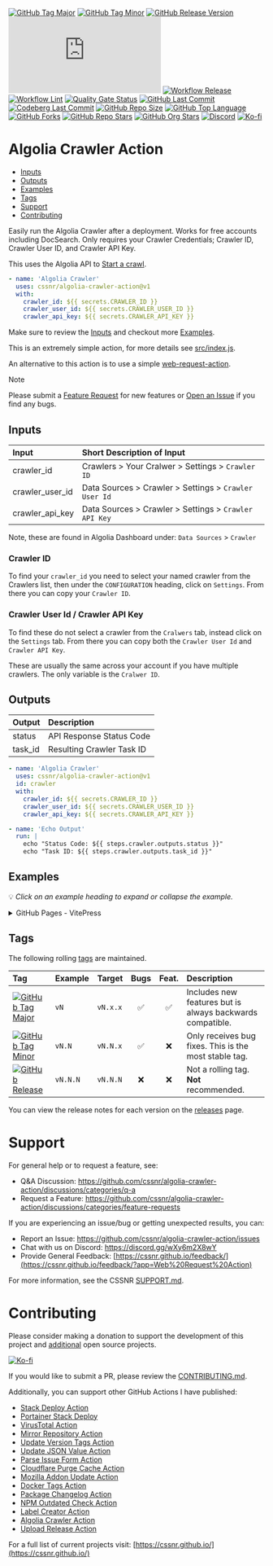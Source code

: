 [![GitHub Tag Major](https://img.shields.io/github/v/tag/cssnr/algolia-crawler-action?sort=semver&filter=!v*.*&logo=git&logoColor=white&labelColor=585858&label=%20)](https://github.com/cssnr/algolia-crawler-action/tags)
[![GitHub Tag Minor](https://img.shields.io/github/v/tag/cssnr/algolia-crawler-action?sort=semver&filter=!v*.*.*&logo=git&logoColor=white&labelColor=585858&label=%20)](https://github.com/cssnr/algolia-crawler-action/tags)
[![GitHub Release Version](https://img.shields.io/github/v/release/cssnr/algolia-crawler-action?logo=git&logoColor=white&labelColor=585858&label=%20)](https://github.com/cssnr/algolia-crawler-action/releases/latest)
[![GitHub Dist Size](https://img.shields.io/github/size/cssnr/algolia-crawler-action/dist%2Findex.js?logo=bookstack&logoColor=white&label=dist%20size)](https://github.com/cssnr/algolia-crawler-action/blob/master/src)
[![Workflow Release](https://img.shields.io/github/actions/workflow/status/cssnr/algolia-crawler-action/release.yaml?logo=cachet&label=release)](https://github.com/cssnr/algolia-crawler-action/actions/workflows/release.yaml)
[![Workflow Lint](https://img.shields.io/github/actions/workflow/status/cssnr/algolia-crawler-action/lint.yaml?logo=cachet&label=lint)](https://github.com/cssnr/algolia-crawler-action/actions/workflows/lint.yaml)
[![Quality Gate Status](https://sonarcloud.io/api/project_badges/measure?project=cssnr_algolia-crawler-action&metric=alert_status)](https://sonarcloud.io/summary/new_code?id=cssnr_algolia-crawler-action)
[![GitHub Last Commit](https://img.shields.io/github/last-commit/cssnr/algolia-crawler-action?logo=github&label=updated)](https://github.com/cssnr/algolia-crawler-action/pulse)
[![Codeberg Last Commit](https://img.shields.io/gitea/last-commit/cssnr/algolia-crawler-action/master?gitea_url=https%3A%2F%2Fcodeberg.org%2F&logo=codeberg&logoColor=white&label=updated)](https://codeberg.org/cssnr/algolia-crawler-action)
[![GitHub Repo Size](https://img.shields.io/github/repo-size/cssnr/algolia-crawler-action?logo=bookstack&logoColor=white&label=repo%20size)](https://github.com/cssnr/algolia-crawler-action?tab=readme-ov-file#readme)
[![GitHub Top Language](https://img.shields.io/github/languages/top/cssnr/algolia-crawler-action?logo=htmx)](https://github.com/cssnr/algolia-crawler-action)
[![GitHub Forks](https://img.shields.io/github/forks/cssnr/algolia-crawler-action?style=flat&logo=github)](https://github.com/cssnr/algolia-crawler-action/forks)
[![GitHub Repo Stars](https://img.shields.io/github/stars/cssnr/algolia-crawler-action?style=flat&logo=github)](https://github.com/cssnr/algolia-crawler-action/stargazers)
[![GitHub Org Stars](https://img.shields.io/github/stars/cssnr?style=flat&logo=github&label=org%20stars)](https://cssnr.github.io/)
[![Discord](https://img.shields.io/discord/899171661457293343?logo=discord&logoColor=white&label=discord&color=7289da)](https://discord.gg/wXy6m2X8wY)
[![Ko-fi](https://img.shields.io/badge/Ko--fi-72a5f2?logo=kofi&label=support)](https://ko-fi.com/cssnr)

# Algolia Crawler Action

- [Inputs](#Inputs)
- [Outputs](#Outputs)
- [Examples](#Examples)
- [Tags](#Tags)
- [Support](#Support)
- [Contributing](#Contributing)

Easily run the Algolia Crawler after a deployment. Works for free accounts including DocSearch.
Only requires your Crawler Credentials; Crawler ID, Crawler User ID, and Crawler API Key.

This uses the Algolia API to [Start a crawl](https://www.algolia.com/doc/rest-api/crawler/#tag/actions/operation/startReindex).

```yaml
- name: 'Algolia Crawler'
  uses: cssnr/algolia-crawler-action@v1
  with:
    crawler_id: ${{ secrets.CRAWLER_ID }}
    crawler_user_id: ${{ secrets.CRAWLER_USER_ID }}
    crawler_api_key: ${{ secrets.CRAWLER_API_KEY }}
```

Make sure to review the [Inputs](#inputs) and checkout more [Examples](#examples).

This is an extremely simple action, for more details see [src/index.js](src/index.js).

An alternative to this action is to use a simple [web-request-action](https://github.com/cssnr/web-request-action?tab=readme-ov-file#examples).

> [!NOTE]  
> Please submit a [Feature Request](https://github.com/cssnr/algolia-crawler-action/discussions/categories/feature-requests)
> for new features or [Open an Issue](https://github.com/cssnr/algolia-crawler-action/issues) if you find any bugs.

## Inputs

| Input           | Short&nbsp;Description&nbsp;of&nbsp;Input             |
| :-------------- | :---------------------------------------------------- |
| crawler_id      | Crawlers > Your Cralwer > Settings > `Crawler ID`     |
| crawler_user_id | Data Sources > Crawler > Settings > `Crawler User Id` |
| crawler_api_key | Data Sources > Crawler > Settings > `Crawler API Key` |

Note, these are found in Algolia Dashboard under: `Data Sources` > `Crawler`

### Crawler ID

To find your `crawler_id` you need to select your named crawler from the Crawlers list,
then under the `CONFIGURATION` heading, click on `Settings`. From there you can copy your `Crawler ID`.

### Crawler User Id / Crawler API Key

To find these do not select a crawler from the `Cralwers` tab, instead click on the `Settings` tab.
From there you can copy both the `Crawler User Id` and `Crawler API Key`.

These are usually the same across your account if you have multiple crawlers. The only variable is the `Cralwer ID`.

## Outputs

| Output  | Description               |
| :------ | :------------------------ |
| status  | API Response Status Code  |
| task_id | Resulting Crawler Task ID |

```yaml
- name: 'Algolia Crawler'
  uses: cssnr/algolia-crawler-action@v1
  id: crawler
  with:
    crawler_id: ${{ secrets.CRAWLER_ID }}
    crawler_user_id: ${{ secrets.CRAWLER_USER_ID }}
    crawler_api_key: ${{ secrets.CRAWLER_API_KEY }}

- name: 'Echo Output'
  run: |
    echo "Status Code: ${{ steps.crawler.outputs.status }}"
    echo "Task ID: ${{ steps.crawler.outputs.task_id }}"
```

## Examples

💡 _Click on an example heading to expand or collapse the example._

<details><summary>GitHub Pages - VitePress</summary>

```yaml
name: 'Pages'

on:
  push:
    branches:
      - 'master'
    paths:
      - 'docs/**'
      - '.vitepress/**'
      - 'package.json'
      - '.github/workflows/pages.yaml'
  workflow_dispatch:

permissions:
  contents: read

concurrency:
  group: pages
  cancel-in-progress: false

jobs:
  build:
    name: 'Build'
    runs-on: ubuntu-latest
    timeout-minutes: 10

    steps:
      - name: 'Checkout'
        uses: actions/checkout@v5
        with:
          fetch-depth: 0

      - name: 'Setup Node 22'
        uses: actions/setup-node@v5
        with:
          node-version: 22
          cache: npm

      - name: 'Configure Pages'
        uses: actions/configure-pages@v5

      - name: 'Install Dependencies'
        run: |
          npm ci

      - name: 'Run Build'
        run: |
          npm run build

      - name: 'Upload Pages Artifact'
        uses: actions/upload-pages-artifact@v3
        with:
          path: .vitepress/dist

  deploy:
    name: 'Deploy'
    runs-on: ubuntu-latest
    timeout-minutes: 5
    needs: build

    permissions:
      pages: write
      id-token: write

    environment:
      name: github-pages
      url: ${{ steps.deployment.outputs.page_url }}

    steps:
      - name: 'Deploy Pages'
        id: deployment
        uses: actions/deploy-pages@v4

  post:
    name: 'Post-Deploy'
    runs-on: ubuntu-latest
    timeout-minutes: 5
    needs: deploy

    steps:
      - name: 'Algolia Crawler'
        uses: cssnr/algolia-crawler-action@v1
        with:
          crawler_id: ${{ secrets.CRAWLER_ID }}
          crawler_user_id: ${{ secrets.CRAWLER_USER_ID }}
          crawler_api_key: ${{ secrets.CRAWLER_API_KEY }}
```

</details>

## Tags

The following rolling [tags](https://github.com/cssnr/algolia-crawler-action/tags) are maintained.

| Tag                                                                                                                                                                                                                                 | Example  | Target   | Bugs | Feat. | Description                                               |
| :---------------------------------------------------------------------------------------------------------------------------------------------------------------------------------------------------------------------------------- | :------- | :------- | :--: | :---: | :-------------------------------------------------------- |
| [![GitHub Tag Major](https://img.shields.io/github/v/tag/cssnr/algolia-crawler-action?sort=semver&filter=!v*.*&style=for-the-badge&label=%20&color=limegreen)](https://github.com/cssnr/algolia-crawler-action/releases/latest)     | `vN`     | `vN.x.x` |  ✅  |  ✅   | Includes new features but is always backwards compatible. |
| [![GitHub Tag Minor](https://img.shields.io/github/v/tag/cssnr/algolia-crawler-action?sort=semver&filter=!v*.*.*&style=for-the-badge&label=%20&color=yellowgreen)](https://github.com/cssnr/algolia-crawler-action/releases/latest) | `vN.N`   | `vN.N.x` |  ✅  |  ❌   | Only receives bug fixes. This is the most stable tag.     |
| [![GitHub Release](https://img.shields.io/github/v/release/cssnr/algolia-crawler-action?style=for-the-badge&label=%20&color=orange)](https://github.com/cssnr/algolia-crawler-action/releases/latest)                               | `vN.N.N` | `vN.N.N` |  ❌  |  ❌   | Not a rolling tag. **Not** recommended.                   |

You can view the release notes for each version on the [releases](https://github.com/cssnr/algolia-crawler-action/releases) page.

# Support

For general help or to request a feature, see:

- Q&A Discussion: https://github.com/cssnr/algolia-crawler-action/discussions/categories/q-a
- Request a Feature: https://github.com/cssnr/algolia-crawler-action/discussions/categories/feature-requests

If you are experiencing an issue/bug or getting unexpected results, you can:

- Report an Issue: https://github.com/cssnr/algolia-crawler-action/issues
- Chat with us on Discord: https://discord.gg/wXy6m2X8wY
- Provide General Feedback: [https://cssnr.github.io/feedback/](https://cssnr.github.io/feedback/?app=Web%20Request%20Action)

For more information, see the CSSNR [SUPPORT.md](https://github.com/cssnr/.github/blob/master/.github/SUPPORT.md#support).

# Contributing

Please consider making a donation to support the development of this project
and [additional](https://cssnr.com/) open source projects.

[![Ko-fi](https://ko-fi.com/img/githubbutton_sm.svg)](https://ko-fi.com/cssnr)

If you would like to submit a PR, please review the [CONTRIBUTING.md](#contributing-ov-file).

Additionally, you can support other GitHub Actions I have published:

- [Stack Deploy Action](https://github.com/cssnr/stack-deploy-action?tab=readme-ov-file#readme)
- [Portainer Stack Deploy](https://github.com/cssnr/portainer-stack-deploy-action?tab=readme-ov-file#readme)
- [VirusTotal Action](https://github.com/cssnr/virustotal-action?tab=readme-ov-file#readme)
- [Mirror Repository Action](https://github.com/cssnr/mirror-repository-action?tab=readme-ov-file#readme)
- [Update Version Tags Action](https://github.com/cssnr/update-version-tags-action?tab=readme-ov-file#readme)
- [Update JSON Value Action](https://github.com/cssnr/update-json-value-action?tab=readme-ov-file#readme)
- [Parse Issue Form Action](https://github.com/cssnr/parse-issue-form-action?tab=readme-ov-file#readme)
- [Cloudflare Purge Cache Action](https://github.com/cssnr/cloudflare-purge-cache-action?tab=readme-ov-file#readme)
- [Mozilla Addon Update Action](https://github.com/cssnr/mozilla-addon-update-action?tab=readme-ov-file#readme)
- [Docker Tags Action](https://github.com/cssnr/docker-tags-action?tab=readme-ov-file#readme)
- [Package Changelog Action](https://github.com/cssnr/package-changelog-action?tab=readme-ov-file#readme)
- [NPM Outdated Check Action](https://github.com/cssnr/npm-outdated-action?tab=readme-ov-file#readme)
- [Label Creator Action](https://github.com/cssnr/label-creator-action?tab=readme-ov-file#readme)
- [Algolia Crawler Action](https://github.com/cssnr/algolia-crawler-action?tab=readme-ov-file#readme)
- [Upload Release Action](https://github.com/cssnr/upload-release-action?tab=readme-ov-file#readme)

For a full list of current projects visit: [https://cssnr.github.io/](https://cssnr.github.io/)
